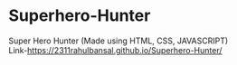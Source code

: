 # Superhero-Hunter
Super Hero Hunter (Made using HTML, CSS, JAVASCRIPT)
<br>
Link-https://2311rahulbansal.github.io/Superhero-Hunter/
